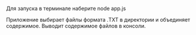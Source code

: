 Для запуска в терминале наберите node app.js

Приложение выбирает файлы формата .TXT в директории и объединяет содержимое.
Выводит содержимое файлов в консоли.

